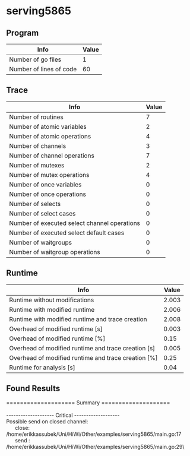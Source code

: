 # serving5865

## Program 
| Info | Value |
| - | - |
| Number of go files | 1|
| Number of lines of code |60|
## Trace 
| Info | Value |
| - | - |
| Number of routines | 7|
| Number of atomic variables | 2|
| Number of atomic operations | 4|
| Number of channels | 3|
| Number of channel operations | 7|
| Number of mutexes | 2|
| Number of mutex operations | 4|
| Number of once variables | 0|
| Number of once operations | 0|
| Number of selects | 0|
| Number of select cases | 0|
| Number of executed select channel operations | 0|
| Number of executed select default cases | 0|
| Number of waitgroups | 0|
| Number of waitgroup operations | 0|
## Runtime 
| Info | Value |
| - | - |
| Runtime without modifications | 2.003|
| Runtime with modified runtime | 2.006|
| Runtime with modified runtime and trace creation | 2.008|
| Overhead of modified runtime [s] | 0.003|
| Overhead of modified runtime [\%] | 0.15|
| Overhead of modified runtime and trace creation [s] | 0.005|
| Overhead of modified runtime and trace creation [\%] | 0.25|
| Runtime for analysis [s] | 0.04|
## Found Results
==================== Summary ====================\
\
-------------------- Critical -------------------\
Possible send on closed channel:\
&nbsp;&nbsp;&nbsp;&nbsp;&nbsp;&nbsp;close: /home/erikkassubek/Uni/HiWi/Other/examples/serving5865/main.go:17\
&nbsp;&nbsp;&nbsp;&nbsp;&nbsp;&nbsp;send : /home/erikkassubek/Uni/HiWi/Other/examples/serving5865/main.go:29\

